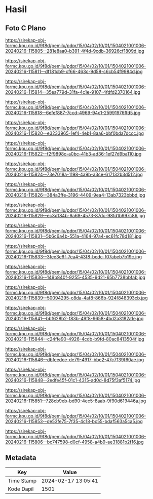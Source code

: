 # Hasil

## Foto C Plano

https://sirekap-obj-formc.kpu.go.id/9f8d/pemilu/pdpr/15/04/02/10/01/1504021001006-20240216-115805--281e8aa0-b391-4f4d-9cdb-36926cf1809d.jpg

https://sirekap-obj-formc.kpu.go.id/9f8d/pemilu/pdpr/15/04/02/10/01/1504021001006-20240216-115811--df181cb9-cf66-463c-9d58-c6cb54f9984d.jpg

https://sirekap-obj-formc.kpu.go.id/9f8d/pemilu/pdpr/15/04/02/10/01/1504021001006-20240216-115814--35ea779d-31fa-4c1e-9107-4fdfd2370164.jpg

https://sirekap-obj-formc.kpu.go.id/9f8d/pemilu/pdpr/15/04/02/10/01/1504021001006-20240216-115818--6efef887-7ccd-4969-94c1-25991976ffd5.jpg

https://sirekap-obj-formc.kpu.go.id/9f8d/pemilu/pdpr/15/04/02/10/01/1504021001006-20240216-115820--e3233965-1ef4-4eb1-8aa6-bbf0bda7dccc.jpg

https://sirekap-obj-formc.kpu.go.id/9f8d/pemilu/pdpr/15/04/02/10/01/1504021001006-20240216-115822--f2f9898c-a0bc-41b3-ad36-1ef27d9ba110.jpg

https://sirekap-obj-formc.kpu.go.id/9f8d/pemilu/pdpr/15/04/02/10/01/1504021001006-20240216-115824--73e7018a-1198-4a9b-a3ce-617132b3d512.jpg

https://sirekap-obj-formc.kpu.go.id/9f8d/pemilu/pdpr/15/04/02/10/01/1504021001006-20240216-115826--384a3ffe-3196-4409-9ea4-13ab7323bbbd.jpg

https://sirekap-obj-formc.kpu.go.id/9f8d/pemilu/pdpr/15/04/02/10/01/1504021001006-20240216-115829--ec3d184b-9a68-4573-87dc-98fd1b997c86.jpg

https://sirekap-obj-formc.kpu.go.id/9f8d/pemilu/pdpr/15/04/02/10/01/1504021001006-20240216-115831--5b6c6a4b-551a-4164-97a4-ec61fc78d181.jpg

https://sirekap-obj-formc.kpu.go.id/9f8d/pemilu/pdpr/15/04/02/10/01/1504021001006-20240216-115833--3fee3e6f-7ea4-43f8-bcdc-f07abeb7b19c.jpg

https://sirekap-obj-formc.kpu.go.id/9f8d/pemilu/pdpr/15/04/02/10/01/1504021001006-20240216-115836--149b840f-9255-4535-9d21-65b7738bbfab.jpg

https://sirekap-obj-formc.kpu.go.id/9f8d/pemilu/pdpr/15/04/02/10/01/1504021001006-20240216-115839--50094295-c8da-4af8-866b-924f848393cb.jpg

https://sirekap-obj-formc.kpu.go.id/9f8d/pemilu/pdpr/15/04/02/10/01/1504021001006-20240216-115841--bbf628b2-f83b-49f8-9658-4bd2a3182a1e.jpg

https://sirekap-obj-formc.kpu.go.id/9f8d/pemilu/pdpr/15/04/02/10/01/1504021001006-20240216-115844--c24ffe90-4926-4cdb-b9fd-80ac8413504f.jpg

https://sirekap-obj-formc.kpu.go.id/9f8d/pemilu/pdpr/15/04/02/10/01/1504021001006-20240216-115846--dbfeedce-de79-4917-bbe2-47c7139f60ae.jpg

https://sirekap-obj-formc.kpu.go.id/9f8d/pemilu/pdpr/15/04/02/10/01/1504021001006-20240216-115848--2edfe45f-01c1-4315-ad0d-8d75f3af5174.jpg

https://sirekap-obj-formc.kpu.go.id/9f8d/pemilu/pdpr/15/04/02/10/01/1504021001006-20240216-115851--728cb9eb-bd90-4ec5-8aab-9f90d619446a.jpg

https://sirekap-obj-formc.kpu.go.id/9f8d/pemilu/pdpr/15/04/02/10/01/1504021001006-20240216-115853--de53fe75-7f35-4c18-bc55-bdaf563a5ca5.jpg

https://sirekap-obj-formc.kpu.go.id/9f8d/pemilu/pdpr/15/04/02/10/01/1504021001006-20240216-115806--bc747598-d0cf-4958-a4b9-ae31881b2f16.jpg


## Metadata

| Key        | Value               |
| ---------- | ------------------- |
| Time Stamp | 2024-02-17 13:05:41 |
| Kode Dapil | 1501                |



